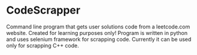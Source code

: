 # CodeScrapper
Command line program that gets user solutions code from a leetcode.com website. Created for learning purposes only! Program is written in python and uses selenium framework for scrapping code. Currently it can be used only for scrapping C++ code.
